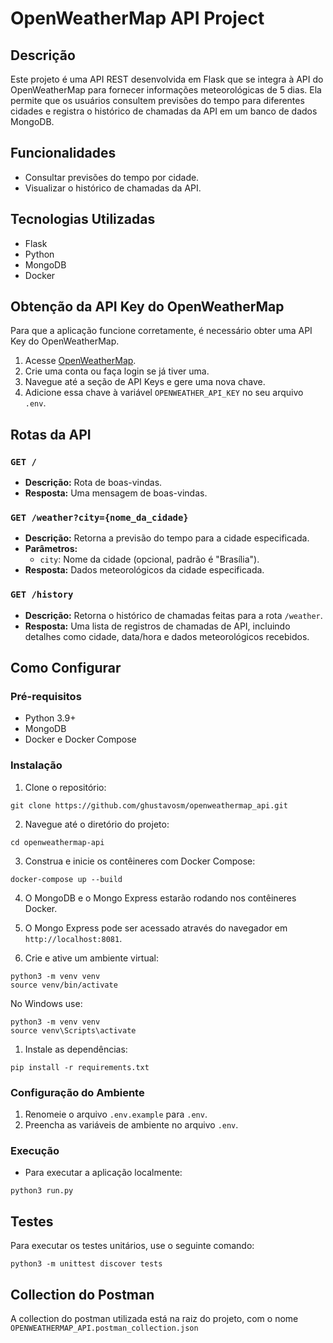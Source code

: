 # OpenWeatherMap API Project

## Descrição
Este projeto é uma API REST desenvolvida em Flask que se integra à API do OpenWeatherMap para fornecer informações meteorológicas de 5 dias. Ela permite que os usuários consultem previsões do tempo para diferentes cidades e registra o histórico de chamadas da API em um banco de dados MongoDB.

## Funcionalidades
- Consultar previsões do tempo por cidade.
- Visualizar o histórico de chamadas da API.

## Tecnologias Utilizadas
- Flask
- Python
- MongoDB
- Docker

## Obtenção da API Key do OpenWeatherMap
Para que a aplicação funcione corretamente, é necessário obter uma API Key do OpenWeatherMap.

1. Acesse [OpenWeatherMap](https://openweathermap.org/).
2. Crie uma conta ou faça login se já tiver uma.
3. Navegue até a seção de API Keys e gere uma nova chave.
4. Adicione essa chave à variável `OPENWEATHER_API_KEY` no seu arquivo `.env`.

## Rotas da API

### `GET /`
- **Descrição:** Rota de boas-vindas.
- **Resposta:** Uma mensagem de boas-vindas.

### `GET /weather?city={nome_da_cidade}`
- **Descrição:** Retorna a previsão do tempo para a cidade especificada.
- **Parâmetros:**
  - `city`: Nome da cidade (opcional, padrão é "Brasília").
- **Resposta:** Dados meteorológicos da cidade especificada.

### `GET /history`
- **Descrição:** Retorna o histórico de chamadas feitas para a rota `/weather`.
- **Resposta:** Uma lista de registros de chamadas de API, incluindo detalhes como cidade, data/hora e dados meteorológicos recebidos.

## Como Configurar

### Pré-requisitos
- Python 3.9+
- MongoDB
- Docker e Docker Compose

### Instalação
1. Clone o repositório:
```
git clone https://github.com/ghustavosm/openweathermap_api.git
```

2. Navegue até o diretório do projeto:
```
cd openweathermap-api
```

3. Construa e inicie os contêineres com Docker Compose:
```
docker-compose up --build
```

4. O MongoDB e o Mongo Express estarão rodando nos contêineres Docker.

5. O Mongo Express pode ser acessado através do navegador em `http://localhost:8081`.

6. Crie e ative um ambiente virtual:
```
python3 -m venv venv
source venv/bin/activate  
```
No Windows use:
```
python3 -m venv venv
source venv\Scripts\activate
```

1. Instale as dependências:
```
pip install -r requirements.txt
```

### Configuração do Ambiente
1. Renomeie o arquivo `.env.example` para `.env`.
2. Preencha as variáveis de ambiente no arquivo `.env`.

### Execução
- Para executar a aplicação localmente:
```
python3 run.py
```


## Testes
Para executar os testes unitários, use o seguinte comando:
```
python3 -m unittest discover tests
```

## Collection do Postman
A collection do postman utilizada está na raiz do projeto, com o nome `OPENWEATHERMAP_API.postman_collection.json`
